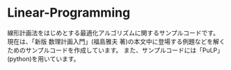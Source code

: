 # Linear-Programming

線形計画法をはじめとする最適化アルゴリズムに関するサンプルコードです。
現在は、「新版 数理計画入門」(福島雅夫 著)の本文中に登場する例題などを解くためのサンプルコードを作成しています。
また、サンプルコードには「PuLP」(python)を用いています。
